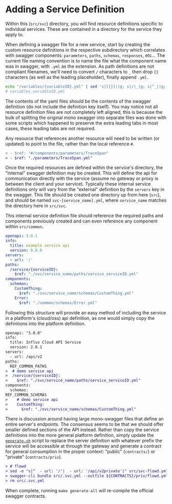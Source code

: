 # Adding a Service Definition

Within this (`src/svc`) directory, you will find resource definitions specific to individual services. These are contained in a directory for the service they apply to.

When defining a swagger file for a new service, start by creating the custom resource definitions in the respective subdirectory which correlates with swagger components: `parameters`, `paths`, `schemas`, `responses`, etc... The current file naming convention is to name the file what the component name was in swagger, with `.yml` as the extension. As path definitions are not compliant filenames, we'll need to convert `/` characters to `_` then drop `{}` characters (as well as the leading placeholder), finally append `.yml`.
```sh
echo "/variables/{variableID}.yml" | sed 's|[{}]||g; s|/|_|g; s|^_||g;'
# variables_variableID.yml
```

The contents of the yaml files should be the contents of the swagger definition (do not include the definition key itself). You may notice not all resource definition files are not completely left aligned, this is because the bulk of splitting the original mono swagger into separate files was done with some scripts which happened to preserve the extra leading tabs in most cases, these leading tabs are not required.

Any resource that references another resource will need to be written (or updated) to point to the file, rather than the local reference `#`.

```diff
< - $ref: "#/components/parameters/TraceSpan"
> - $ref: "./parameters/TraceSpan.yml"
```

Once the required resources are defined within the service's directory, the "internal" swagger definition may be created. This will define the api for communication directly with the service (assume no gateway or proxy is between the client and your service). Typically these internal service definitions only will vary from the "external" definition by the `servers` key in the swagger. This file should be created one directory up from here (`src`), and should be named `svc-[service_name].yml`, where `service_name` matches the directory here in `src/svc`.

This internal service definition file should reference the required paths and components previously created and can even reference any component within `src/common`.

```yml
openapi: 3.0.1
info:
  title: example service api
  version: 0.0.0
servers:
  - url: '/'
paths:
  /service/{serviceID}:
    $ref: "./svc/service_name/paths/service_serviceID.yml"
components:
  schemas:
    CustomThing:
      $ref: "./svc/service_name/schemas/CustomThing.yml"
    Error:
      $ref: "./common/schemas/Error.yml"
```

Following this structure will provide an easy method of including the service in a platform's (cloud/oss) api definition, as one would simply copy the definitions into the platform definition.

```diff
openapi: "3.0.0"
info:
  title: Influx Cloud API Service
  version: 2.0.1
servers:
  - url: /api/v2
paths:
  REF_COMMON_PATHS
>  # demo service api
>  /service/{serviceID}:
>    $ref: "./svc/service_name/paths/service_serviceID.yml"
components:
  schemas:
REF_COMMON_SCHEMAS
>    # demo service api
>    CustomThing:
>      $ref: "./svc/service_name/schemas/CustomThing.yml"
```

There is discussion around having large mono-swagger files that define an entire server's endpoints. The consensus seems to be that we should offer smaller defined sections of the API instead. Rather than copy the service definitions into the more general platform definition, simply update the [`generate.sh`](../../scripts/generate.sh) script to replace the server definition with whatever prefix the service will be accessible at through the gateway and generate a contract for general consumption in the proper context: "public" (`contracts/`) or "private" (`contracts/priv`).

```diff
> # flowd
> sed -e "s|^  - url: '/'|  - url: '/api/v2private'|" src/svc-flowd.yml > ./src/.svc.yml && \
> swagger-cli bundle src/.svc.yml --outfile ${CONTRACTS}/priv/flowd.yml --type yaml && \
> rm src/.svc.yml
```

When complete, running `make generate-all` will re-compile the official swagger contracts.
